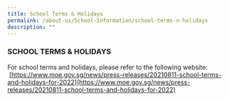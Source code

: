 ```yaml
---
title: School Terms & Holidays
permalink: /about-us/School-Information/school-terms-n-holidays
description: ""
---
```


### SCHOOL TERMS & HOLIDAYS

For school terms and holidays, please refer to the following website:  <br>
 [https://www.moe.gov.sg/news/press-releases/20210811-school-terms-and-holidays-for-2022](https://www.moe.gov.sg/news/press-releases/20210811-school-terms-and-holidays-for-2022)